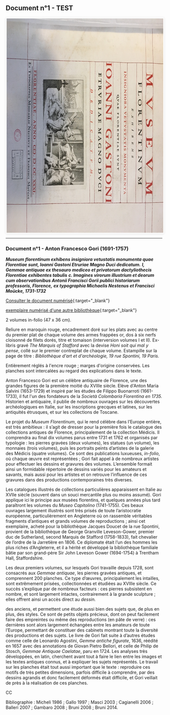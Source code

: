 ﻿<style type="text/css">
.pic {
  width:100%;
  height:100%;
}
.carousel {
    border-style:solid;
    border-width:1px;
    border-color:rgba(0, 0, 0, 0.05);
    box-shadow: 0px 1px 6px rgba(0, 0, 0, 0.1);
    width:100%;
    height:690px;
  border-width:3px;
  border-radius:2px;
  border-color:#FCFCFC;
}

.carousel-inner {
    position: relative;
    overflow: hidden;
    width: 100%;
    height:690px;
}

.carousel-open:checked + .carousel-item {
    position: absolute;
    opacity: 100;
    background-color:black;
    width:100%;
    height:690px;
}

.carousel-item {
    position: absolute;
    opacity: 0;
    text-align:center;
}

.carousel-control {
  width: 150px;
  height: 150px;
  padding:0px;
  border-radius: 50%;
  background: rgba(255, 255, 255, 0);
  border: 2px solid rgba(255, 255, 255, 0.9);
  background-clip: content-box;
  margin:0 auto;
  color:rgba(255, 255, 255, 0.9);

    cursor: pointer;
    display: none;
    font-size: 30px;
    height: 40px;
    line-height: 25px;
    position: absolute;
    top: 50%;
    -webkit-transform: translate(0, -50%);
    cursor: pointer;
    -ms-transform: translate(0, -50%);
    transform: translate(0, -50%);
    text-align: center;
    width: 30px;
    height:30px;
    z-index: 10;
}

.carousel-control.prev {
    left: 2%;
}

.carousel-control.next {
    right: 2%;
}

.carousel-control:hover {
    color: #4F94CD;
    background-color:rgba(255, 255, 255, 0.9);
}
 .carousel-control:hover:after {
  content: '';
  position: absolute;
  border-radius:50%;
  background:transparent;
  border: 1.5px solid rgba(255, 255, 255, 0.1);
  background:rgba(255, 255, 255, 0.1);
  top: -4px;
  left: -5px;
  right: -5px;
  bottom: -5px;
  z-index: -5;
}

#carousel-1:checked ~ .control-1,
#carousel-2:checked ~ .control-2,
#carousel-3:checked ~ .control-3{
    display: block;
}

.carousel-indicators {
    margin: 0;
    padding: 2px;
    position: absolute;
    bottom: -4.5px;
    left: 0;
    right: 0;
    text-align: center;
}

.carousel-indicators li {
    display: inline-block;
    margin: 0 5px;
    position: relative;

    /*You are required to do this*/
}
.carousel-indicators .carousel-preview {
    position: absolute;
    width: 108px;
    top: -0;
    left: 50%;
    margin-left: -52px;
    height:0px;
    transition:0 all;
    overflow: hidden;
}
.carousel-indicators .carousel-preview img {
    max-width:40px;
    max-height:80px;
    padding: 2px;
    background-color: white;
}
.carousel-indicators li:hover .carousel-preview {
    height:54px;
    top:-50px;
    transition:0.5s all;
}
.carousel-bullet {
    color: rgba(255, 255, 255, 0.7);
    cursor: pointer;
    font-size: 20px;
}

.carousel-bullet:hover {
    color: rgba(255, 255, 255, 0.9);
}

.HRConnectImage
{width:375px;
padding-top:50px;
display:inline-block;}

#carousel-1:checked ~ .control-1 ~ .carousel-indicators li:nth-child(1) .carousel-bullet,
#carousel-2:checked ~ .control-2 ~ .carousel-indicators li:nth-child(2) .carousel-bullet,
#carousel-3:checked ~ .control-3 ~ .carousel-indicators li:nth-child(3) .carousel-bullet{
    color: rgba(255, 255, 255, 0.9);
}

#title {
    width: 100%;
    position: absolute;
    padding: 0px;
    margin: 0px auto;
    text-align: center;
    font-size: 27px;
    color: rgba(255, 255, 255, 1);
    font-family: 'Open Sans', sans-serif;
    z-index: 9999;
    text-shadow: 0px 1px 2px rgba(0, 0, 0, 0.33), -1px 0px 2px rgba(255, 255, 255, 0);
}

#p
{
text-align:center;
font-weight:bold;}


.carousel-control { opacity: 0; }
.carousel:hover .carousel-control { opacity: 1; }
</style>


## Document n°1 - TEST


<div class="carousel">
   <div class="carousel-inner">
      <input name="carousel" class="carousel-open" id="carousel-1" aria-hidden="true" type="radio" hidden="true" Checked/>
      <div class="carousel-item">
<img class="pic" src="./img/doc1/doc1_1.jpg">
      </div>
      <input name="carousel" class="carousel-open" id="carousel-2" aria-hidden="true" type="radio" hidden="true"/>
      <div class="carousel-item">
  <img class="pic" src="./img/doc1/doc1_2.jpg">
      </div>
      <input name="carousel" class="carousel-open" id="carousel-3" aria-hidden="true" type="radio" hidden="true"/>
      <div class="carousel-item">
<img class="pic" src="./img/doc1/doc1_1.jpg">
      </div>
      <label class="carousel-control prev control-1" for="carousel-3">‹</label>
      <label class="carousel-control next control-1" for="carousel-2">›</label>
      <label class="carousel-control prev control-2" for="carousel-1">‹</label>
      <label class="carousel-control next control-2" for="carousel-3">›</label>
      <label class="carousel-control prev control-3" for="carousel-2">‹</label>
      <label class="carousel-control next control-3" for="carousel-1">›</label>

      <ol class="carousel-indicators">
         <li>
            <label class="carousel-bullet" for="carousel-1">●</label>
            <div class="carousel-preview">
              <img src="./img/doc1/doc1_1.jpg" />
            </div>
         </li>
         <li>
            <label class="carousel-bullet" for="carousel-2">●</label>
            <div class="carousel-preview">
              <img src="./img/doc1/doc1_2.jpg" />
            </div>
          </li>  
         <li>
            <label class="carousel-bullet" for="carousel-3">●</label>
            <div class="carousel-preview">
              <img src="./img/doc1/doc1_1.jpg" />
            </div>
         </li>
    </ol>
</div>
</div>

***
### **Document n°1 - Anton Francesco Gori (1691-1757)**
**_Museum florentinum exhibens insigniora vetustatis monumenta quae Florentiae sunt, Ioanni Gastoni Etruriae Magno Duci dedicatum._**
**_I, Gemmae antiquae ex thesauro mediceo et privatorum dactyliothecis Florentiae exhibentes tabulis_**
**_c. Imagines virorum illustrium et deorum cum observationibus Antonii Francisci Gorii publici historiarum professoris, Florence,_**
**_ex typographia Michaelis Nestenus et Francisci Moücke, 1731-1732_**


[Consulter le document numérisé](https://bibliotheque-numerique.inha.fr/collection/item/13543-lettres-familieres-de-m-winckelmann-premiere-partie?offset=2){:target="_blank"}

[exemplaire numérisé d'une autre bibliothèque](http://gallica.bnf.fr/ark:/12148/bpt6k888083n){:target="_blank"}

2 volumes in-folio (47 x 36 cm).

Reliure en maroquin rouge, encadrement doré sur les plats avec au centre du premier plat de chaque volume des armes frappées or, dos à six nerfs cloisonné de filets dorés, titre et tomaison (interversion volumes I et II).
Ex-libris gravé _The Marquis of Stafford_ avec la devise _Honi soit qui mal y pense_, collé sur le premier contreplat de chaque volume.
Estampille sur la page de titre : _Bibliothèque d'art et d'archéologie, 19 rue Spontini, 19 Paris._

Entièrement réglés à l'encre rouge ; marges d'origine conservées. Les planches sont intercalées au regard des explications dans le texte. 


Anton Francesco Gori est un célèbre antiquaire de Florence, une des grandes figures de la première moitié du XVIIIe siècle.
Elève d'Anton Maria Salvini (1653-1729) et inspiré par les études de Filippo Buonarroti (1661-1733), il fut l'un des fondateurs de la _Società Colombaria Fiorentina en 1735._
Historien et antiquaire, il publie de nombreux ouvrages sur les découvertes archéologiques
en Italie, sur les inscriptions grecques et latines, sur les antiquités étrusques, et sur les collections de Toscane.

Le projet du _Museum Florentinum_, qui le rend célèbre dans l’Europe entière, est très ambitieux : il s’agit de dresser pour la première fois
le catalogue des collections antiques de Florence, principalement de la collection Médicis. Il comprendra au final dix volumes
parus entre 1731 et 1762 et organisés par typologie : les pierres gravées (deux volumes), les statues (un volume), les monnaies (trois volumes), puis
les portraits peints d’artistes de la galerie des Médicis (quatre volumes). Ce sont des publications luxueuses, _in-folio_, où chaque œuvre est représentées ;
Gori fait appel à de nombreux artistes pour effectuer les dessins et gravures des volumes. L’ensemble formait ainsi un formidable répertoire de dessins variés
pour les amateurs et savants, mais aussi pour les artistes et on retrouve l’influence de ces gravures dans des productions contemporaines très diverses.

Les catalogues illustrés de collections particulières apparaissent en Italie au XVIIe siècle (souvent dans un souci mercantile plus ou moins assumé).
Gori applique ici le principe aux musées florentins, et quelques années plus tard paraîtront les volumes du  _Museo Capitolino_ (1741-1755).
Ces beaux ouvrages largement illustrés sont très prisés de toute l’aristocratie européenne, particulièrement en Angleterre où on rassemble véritables fragments d’antiques et grands volumes de reproductions ;
ainsi cet exemplaire, acheté pour la bibliothèque Jacques Doucet de la rue Spontini, provient de la bibliothèque de George Granville Leveson-Gower, premier duc de Sutherland,
second Marquis de Stafford (1758-1833), fait chevalier de l’ordre de la Jarretière en 1806. Ce diplomate était l’un des hommes les plus riches d’Angleterre, et il a hérité
et développé la bibliothèque familiale bâtie par son grand-père Sir John Leveson Gower (1694-1754) à Trentham Hall, Staffordshire.

Les deux premiers volumes, sur lesquels Gori travaille depuis 1728, sont consacrés aux _Gemmae antiquae_, les pierres gravées antiques, et comprennent 200 planches.
Ce type d’œuvres, principalement les intailles, sont extrêmement prisées, collectionnées et étudiées au XVIIIe siècle.
Ce succès s’explique par de nombreux facteurs : ces pierres subsistent en nombre, et sont largement intactes, contrairement à la grande sculpture ; elles offrent ainsi
un accès direct au _dessin._

des anciens, et permettent une étude aussi bien des sujets que, de plus en plus, des styles.
Ce sont de petits objets précieux, dont on peut facilement faire des empreintes ou même des reproductions (en pâte de verre) : ces dernières sont alors largement échangées
entre les amateurs de toute l’Europe, permettant de constituer des cabinets montrant toute la diversité des productions et des sujets.
Le livre de Gori fait suite à d’autres études comme celle de Leonardo Agostini, _Gemme antiche figurate_, 1636, réédité en 1657
avec des annotations de Giovan Pietro Bellori, et celle de Philip de Stosch, _Gemmae Antiquae Caelatae_, paru en 1724.
Les analyses très développées, en latin, cherchent avant tout à faire le lien entre les images et les textes antiques connus, et à expliquer les sujets représentés.
Le travail sur les planches était tout aussi important que le texte : reproduire ces motifs de très petites dimensions, parfois difficile à comprendre, par des dessins agrandis
et donc facilement déformés était difficile, et Gori veillait de près à la réalisation de ces planches.

CC

Bibliographie : Micheli 1986 ; Gallo 1997 ; Masci 2003 ; Cagianelli 2006 ; Balleri 2007 ; Gambaro 2008 ; Bruni 2008 ; Bruni 2014.
